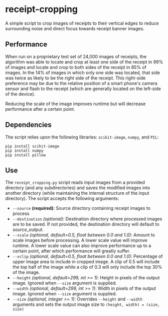 # receipt-cropping
A simple script to crop images of receipts to their vertical edges to reduce surrounding noise and direct focus towards receipt banner images.

## Performance
When run on a proprietary test set of 24,000 images of receipts, the algorithm was able to locate and crop at least one side of the receipt in 99% of images and locate and crop to both sides of the receipt in 85% of images. In the 14% of images in which only one side was located, that side was twice as likely to be the right side of the receipt. This right-side preference may be due to the relative position of a smart phone's camera sensor and flash to the receipt (which are generally located on the left-side of the device). 

Reducing the scale of the image improves runtime but will decrease performance after a certain point.
 
## Dependencies
The script relies upon the following libraries: `scikit-image`, `numpy`, and `PIL`:

```
pip install scikit-image
pip install numpy
pip install pillow
```

## Use
The `receipt_cropping.py` script reads input images from a provided directory (and any subdirectories) and saves the modified images into another directory (while maintaining the internal structure of the input directory). The script accepts the following arguments:

* `--source` **(required)**: Source directory containing receipt images to process
* `--destination` *(optional)*: Destination directory where processed images are to be saved. If not provided, the destination directory will default to *source*_output.
* `--scale` *(optional, default=0.5, float between 0.0 and 1.0)*: Amount to scale images before processing. A lower scale value will improve runtime. A lower scale value can also improve performance up to a certain point, after which performance will greatly suffer.
* `--vclip` *(optional, default=0.5, float between 0.0 and 1.0)*: Percentage of upper image area to include in cropped image. A clip of 0.5 will include the top half of the image while a clip of 0.3 will only include the top 30% of the image.
* `--height` *(optional, default=299, int >= 1)*: Height in pixels of the output image. Ignored when `--size` argument is supplied.
* `--width` *(optional, default=299, int >= 1)*: Width in pixels of the output image. Ignored when `--size` argument is supplied.
* `--size` *(optional, integer >= 1)*: Overrides `--height` and `--width` arguments and sets the output image size to `(height, width) = (size, size)`